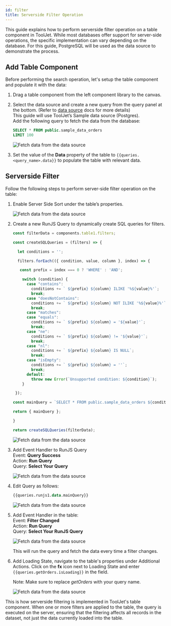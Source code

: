 ```yaml
---
id: filter
title: Serverside Filter Operation
---
```


This guide explains how to perform serverside filter operation on a table component in ToolJet.  While most databases offer support for server-side operations, the specific implementation can vary depending on the database. For this guide, PostgreSQL will be used as the data source to demonstrate the process.

<div style={{paddingTop:'24px'}}>

## Add Table Component

Before performing the search operation, let's setup the table component and populate it with the data:

1. Drag a table component from the left component library to the canvas.
2. Select the data source and create a new query from the query panel at the bottom. (Refer to [data source](/docs/data-sources/overview) docs for more details) <br/>
    This guide will use ToolJet’s Sample data source (Postgres).<br/>
    Add the following query to fetch the data from the database:

    ```sql
    SELECT * FROM public.sample_data_orders
    LIMIT 100
    ```

    <img className="screenshot-full" src="/img/widgets/table/serverside-operations/fetch-data-query.png" alt="Fetch data from the data source" />

3. Set the value of the **Data** property of the table to `{{queries.<query_name>.data}}` to populate the table with relevant data.

</div>

<div>

## Serverside Filter

Follow the following steps to perform server-side filter operation on the table:

1. Enable Server Side Sort under the table’s properties.
    
    <img className="screenshot-full" src="/img/widgets/table/serverside-operations/filter-property.png" alt="Fetch data from the data source" />
    
2. Create a new RunJS Query to dynamically create SQL queries for filters.
    
    ```js
    const filterData = components.table1.filters;
    
    const createSQLQueries = (filters) => {
    
      let conditions = '';
    
      filters.forEach(({ condition, value, column }, index) => {
    
       const prefix = index === 0 ? 'WHERE' : 'AND';
    
        switch (condition) {
          case "contains":
            conditions += ` ${prefix} ${column} ILIKE '%${value}%'`;
            break;
          case "doesNotContains":
            conditions += ` ${prefix} ${column} NOT ILIKE '%${value}%'`;
            break;
          case "matches":
          case "equals":
            conditions += ` ${prefix} ${column} = '${value}'`;
            break;
          case "ne":
            conditions += ` ${prefix} ${column} != '${value}'`;
            break;
          case "nl":
            conditions += ` ${prefix} ${column} IS NULL`;
            break;
          case "isEmpty":
            conditions += ` ${prefix} ${column} = ''`;
            break;
          default:
            throw new Error(`Unsupported condition: ${condition}`);
        }
    
     });
    
    const mainQuery = `SELECT * FROM public.sample_data_orders ${conditions}`;
    
    return { mainQuery };
    
    }
    
    return createSQLQueries(filterData);
    ```
    
    <img className="screenshot-full" src="/img/widgets/table/serverside-operations/filter-js-query.png" alt="Fetch data from the data source" />
    
3. Add Event Handler to RunJS Query<br/>
    Event: **Query Success**<br/>
    Action: **Run Query**<br/>
    Query: **Select Your Query**
    
    <img className="screenshot-full" src="/img/widgets/table/serverside-operations/filter-query-eh.png" alt="Fetch data from the data source" />
    
4. Edit Query as follows:
    
    ```sql
    {{queries.runjs1.data.mainQuery}}
    ```
    
    <img className="screenshot-full" src="/img/widgets/table/serverside-operations/filter-query.png" alt="Fetch data from the data source" />
    
5. Add Event Handler in the table:<br/>
    Event: **Filter Changed**<br/>
    Action: **Run Query**<br/>
    Query: **Select Your RunJS Query**
    
    <img className="screenshot-full" src="/img/widgets/table/serverside-operations/filter-eh.png" alt="Fetch data from the data source" />
    
    This will run the query and fetch the data every time a filter changes.
    
6. Add Loading State, navigate to the table's properties under Additional Actions. Click on the **fx** icon next to Loading State and enter `{{queries.getOrders.isLoading}}` in the field.
    
    Note: Make sure to replace *getOrders* with your query name.
    
    <img className="screenshot-full" src="/img/widgets/table/serverside-operations/filter-loading.png" alt="Fetch data from the data source" />

This is how serverside filtering is implemented in ToolJet's table component. When one or more filters are applied to the table, the query is executed on the server, ensuring that the filtering affects all records in the dataset, not just the data currently loaded into the table.

</div>
